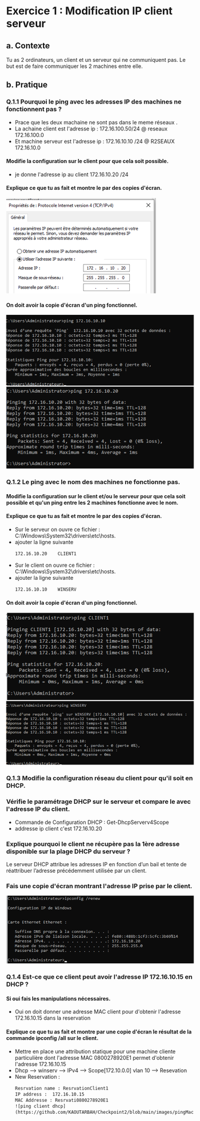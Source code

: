 # Exercice 1 : Modification IP client serveur 
## a. Contexte
Tu as 2 ordinateurs, un client et un serveur qui ne communiquent pas.
Le but est de faire communiquer les 2 machines entre elle.

## b. Pratique
### Q.1.1 Pourquoi le ping avec les adresses IP des machines ne fonctionnent pas ?
- Prace que les deux machaine ne sont pas dans le meme réseaux .
- La achaine client est l'adresse ip : 172.16.100.50/24  @ reseaux 172.16.100.0
- Et machine serveur est l'adresse ip : 172.16.10.10 /24 @ R2SEAUX 172.16.10.0

#### Modifie la configuration sur le client pour que cela soit possible.
- je donne l'adresse ip au client  172.16.10.20 /24 

#### Explique ce que tu as fait et montre le par des copies d'écran.
![adresse client](https://github.com/KAOUTARBAH/Checkpoint2/blob/main/images/@clt.png)

#### On doit avoir la copie d'écran d'un ping fonctionnel.
![ping serveur](https://github.com/KAOUTARBAH/Checkpoint2/blob/main/images/pingServer.png)
![ping client](https://github.com/KAOUTARBAH/Checkpoint2/blob/main/images/pingClient.png)


### Q.1.2 Le ping avec le nom des machines ne fonctionne pas.
#### Modifie la configuration sur le client et/ou le serveur pour que cela soit possible et qu'un ping entre les 2 machines fonctionne avec le nom.
#### Explique ce que tu as fait et montre le par des copies d'écran.
- Sur le serveur on ouvre ce fichier : C:\Windows\System32\drivers\etc\hosts.
- ajouter la ligne suivante 
	```bash
	172.16.10.20    CLIENT1

- Sur le client on ouvre ce fichier : C:\Windows\System32\drivers\etc\hosts.
- ajouter la ligne suivante 
	```bash
	172.16.10.10    WINSERV

#### On doit avoir la copie d'écran d'un ping fonctionnel.
![ping nom client](https://github.com/KAOUTARBAH/Checkpoint2/blob/main/images/pingnomclient.png)
![ping nom server](https://github.com/KAOUTARBAH/Checkpoint2/blob/main/images/pingnomserver.png)

### Q.1.3 Modifie la configuration réseau du client pour qu'il soit en DHCP.
### Vérifie le paramétrage DHCP sur le serveur et compare le avec l'adresse IP du client.
- Commande de Configuration DHCP : Get-DhcpServerv4Scope
- addresse ip client c'est 172.16.10.20 

### Explique pourquoi le client ne récupère pas la 1ère adresse disponible sur la plage DHCP du serveur ?
Le serveur DHCP attribue les adresses IP en fonction d’un bail et tente de réattribuer l’adresse précédemment utilisée par un client.

### Fais une copie d'écran montrant l'adresse IP prise par le client.
![ping client dhcp](https://github.com/KAOUTARBAH/Checkpoint2/blob/main/images/pingdhcp.png)

### Q.1.4 Est-ce que ce client peut avoir l'adresse IP 172.16.10.15 en DHCP ?
#### Si oui fais les manipulations nécessaires.
- Oui on doit donner une adresse MAC client pour d'obtenir l'adresse 172.16.10.15 dans la reservation 
#### Explique ce que tu as fait et montre par une copie d'écran le résultat de la commande ipconfig /all sur le client.
- Mettre en place une attribution statique pour une machine cliente particulière dont l'adresse MAC 0800278920E1 permet d'obtenir l'adresse 172.16.10.15
- Dhcp --> winserv --> IPv4 --> Scope[172.10.0.0] vlan 10 --> Resevation 
- New Reservation :
	```
	Resrvation name : ResrvationClient1
	IP address :  172.16.10.15
	MAC Addresse : Resrvati0800278920E1 
	![ping client dhcp](https://github.com/KAOUTARBAH/Checkpoint2/blob/main/images/pingMacClient.png)

